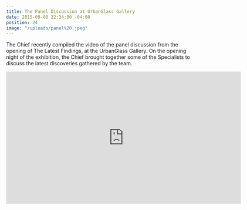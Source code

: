 ```yaml
---
title: The Panel Discussion at UrbanGlass Gallery
date: 2015-09-08 22:34:00 -04:00
position: 24
image: "/uploads/panel%20.jpeg"
---
```


The Chief recently compiled the video of the panel discussion from the opening of The Latest Findings, at the UrbanGlass Gallery.  On the opening night of the exhibition, the Chief brought together some of the Specialists to discuss the latest discoveries gathered by the team. 

<iframe src="https://player.vimeo.com/video/138585887" width="640" height="360" frameborder="0" webkitallowfullscreen mozallowfullscreen allowfullscreen></iframe>